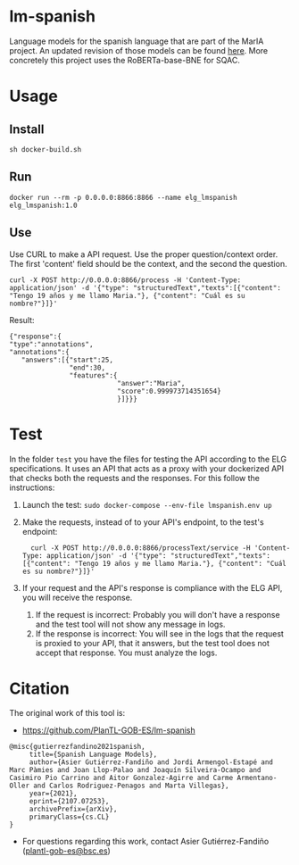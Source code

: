# lm-spanish

Language models for the spanish language that are part of the MarIA project. An updated revision of those models can be found [here](https://github.com/PlanTL-GOB-ES/lm-spanish). More concretely this project uses the RoBERTa-base-BNE for SQAC.

# Usage


## Install
```
sh docker-build.sh
```
## Run
```
docker run --rm -p 0.0.0.0:8866:8866 --name elg_lmspanish elg_lmspanish:1.0
```

## Use

Use CURL to make a API request. Use the proper question/context order. The first 'content' field should be the context, and the second the question.

```
curl -X POST http://0.0.0.0:8866/process -H 'Content-Type: application/json' -d '{"type": "structuredText","texts":[{"content": "Tengo 19 años y me llamo Maria."}, {"content": "Cuál es su nombre?"}]}'
```


Result:

```
{"response":{
"type":"annotations",
"annotations":{
   "answers":[{"start":25,
               "end":30,
               "features":{
                           "answer":"Maria",
                           "score":0.999973714351654}
                           }]}}}

```

# Test
In the folder `test` you have the files for testing the API according to the ELG specifications.
It uses an API that acts as a proxy with your dockerized API that checks both the requests and the responses.
For this follow the instructions:

1) Launch the test: `sudo docker-compose --env-file lmspanish.env up`

2) Make the requests, instead of to your API's endpoint, to the test's endpoint:
   ```
     curl -X POST http://0.0.0.0:8866/processText/service -H 'Content-Type: application/json' -d '{"type": "structuredText","texts":[{"content": "Tengo 19 años y me llamo Maria."}, {"content": "Cuál es su nombre?"}]}'
   ```
   
3) If your request and the API's response is compliance with the ELG API, you will receive the response.
   1) If the request is incorrect: Probably you will don't have a response and the test tool will not show any message in logs.
   2) If the response is incorrect: You will see in the logs that the request is proxied to your API, that it answers, but the test tool does not accept that response. You must analyze the logs.

# Citation
The original work of this tool is:
- https://github.com/PlanTL-GOB-ES/lm-spanish
 ```
@misc{gutierrezfandino2021spanish,
      title={Spanish Language Models}, 
      author={Asier Gutiérrez-Fandiño and Jordi Armengol-Estapé and Marc Pàmies and Joan Llop-Palao and Joaquín Silveira-Ocampo and Casimiro Pio Carrino and Aitor Gonzalez-Agirre and Carme Armentano-Oller and Carlos Rodriguez-Penagos and Marta Villegas},
      year={2021},
      eprint={2107.07253},
      archivePrefix={arXiv},
      primaryClass={cs.CL}
}
```
- For questions regarding this work, contact Asier Gutiérrez-Fandiño (<plantl-gob-es@bsc.es>)
